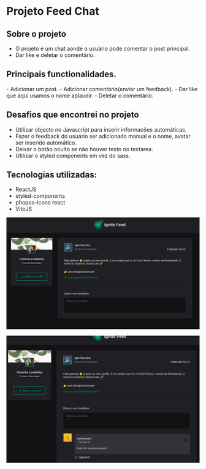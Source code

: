 <h1>Projeto Feed Chat</h1>

<h2>Sobre o projeto</h2>

- O projeto é um chat aonde o usuário pode comentar o post principal.
- Dar like e deletar o comentário.

<h2>Principais functionalidades.</h2>
- Adicionar um post.
- Adicionar comentário(enviar um feedback).
- Dar like que aqui usamos o nome aplaudir.
- Deletar o comentário.

<h2>Desafios que encontrei no projeto</h2>

- Utilizar objecto no Javascript para inserir informacões automáticas.
- Fazer o feedback do usuário ser adicionado manual e o nome, avatar ser inserido automático.
- Deixar o botão oculto se não houver texto no textarea.
- Utilizar o styled components em vez do sass.

<h2>Tecnologias utilizadas:</h2>

- ReactJS
- styled-components
- phopos-icons react
- ViteJS

![Alt text](/feed-chat-01.png)

![Alt text](/feed-chat-02.png)
